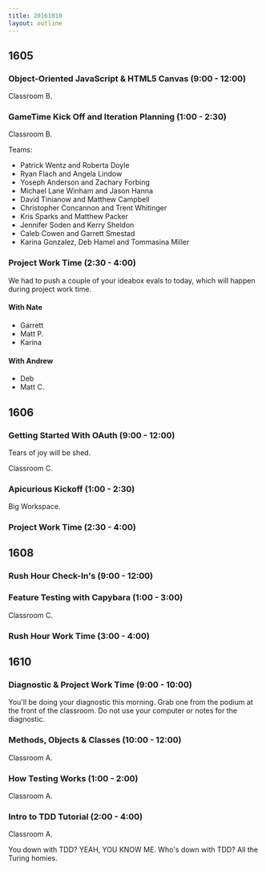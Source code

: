 ```yaml
---
title: 20161010
layout: outline
---
```


## 1605

### Object-Oriented JavaScript & HTML5 Canvas (9:00 - 12:00)

Classroom B.

### GameTime Kick Off and Iteration Planning (1:00 - 2:30)

Classroom B.

Teams:

- Patrick Wentz and Roberta Doyle
- Ryan Flach and Angela Lindow
- Yoseph Anderson and Zachary Forbing
- Michael Lane Winham and Jason Hanna
- David Tinianow and Matthew Campbell
- Christopher Concannon and Trent Whitinger
- Kris Sparks and Matthew Packer
- Jennifer Soden and Kerry Sheldon
- Caleb Cowen and Garrett Smestad
- Karina Gonzalez, Deb Hamel and Tommasina Miller

### Project Work Time (2:30 - 4:00)

We had to push a couple of your ideabox evals to today, which will happen during project work time.

#### With Nate

- Garrett
- Matt P.
- Karina

#### With Andrew

- Deb
- Matt C.


## 1606

### Getting Started With OAuth (9:00 - 12:00)

Tears of joy will be shed.

Classroom C.

### Apicurious Kickoff (1:00 - 2:30)

Big Workspace.

### Project Work Time (2:30 - 4:00)


## 1608

### Rush Hour Check-In's (9:00 - 12:00)

### Feature Testing with Capybara (1:00 - 3:00)

Classroom C.

### Rush Hour Work Time (3:00 - 4:00)


## 1610

### Diagnostic & Project Work Time (9:00 - 10:00)

You'll be doing your diagnostic this morning. Grab one from the podium at the
front of the classroom. Do not use your computer or notes for the diagnostic.

### Methods, Objects & Classes (10:00 - 12:00)

Classroom A.

### How Testing Works (1:00 - 2:00)

Classroom A.

### Intro to TDD Tutorial (2:00 - 4:00)

Classroom A.

You down with TDD? YEAH, YOU KNOW ME.
Who's down with TDD? All the Turing homies.
